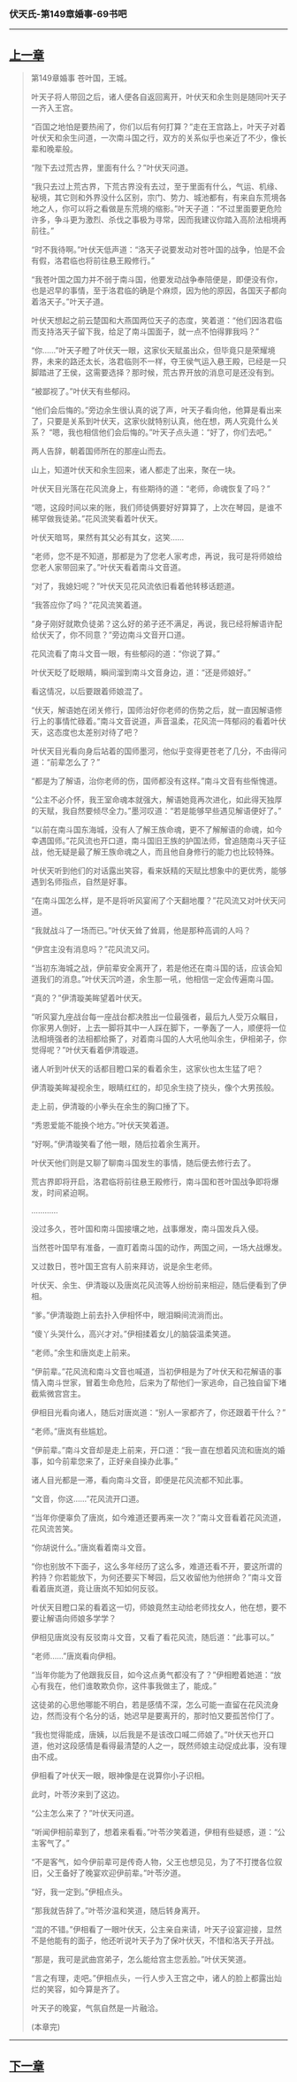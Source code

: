 ### 伏天氏-第149章婚事-69书吧

--------
[上一章](./077d1682b3f27ba9140ab68fdd90bbb0.md)
--------


>
>
>
>第149章婚事
>苍叶国，王城。
>
>叶天子将人带回之后，诸人便各自返回离开，叶伏天和余生则是随同叶天子一齐入王宫。
>
>“百国之地怕是要热闹了，你们以后有何打算？”走在王宫路上，叶天子对着叶伏天和余生问道，一次南斗国之行，双方的关系似乎也亲近了不少，像长辈和晚辈般。
>
>“陛下去过荒古界，里面有什么？”叶伏天问道。
>
>“我只去过上荒古界，下荒古界没有去过，至于里面有什么，气运、机缘、秘境，其它则和外界没什么区别，宗门、势力、城池都有，有来自东荒境各地之人，你可以将之看做是东荒境的缩影。”叶天子道：“不过里面要更危险许多，争斗更为激烈、杀伐之事极为寻常，因而我建议你踏入高阶法相境再前往。”
>
>“时不我待啊。”叶伏天低声道：“洛天子说要发动对苍叶国的战争，怕是不会有假，洛君临也将前往悬王殿修行。”
>
>“我苍叶国之国力并不弱于南斗国，他要发动战争奉陪便是，即便没有你，也是迟早的事情，至于洛君临的确是个麻烦，因为他的原因，各国天子都向着洛天子。”叶天子道。
>
>叶伏天想起之前云楚国和大燕国两位天子的态度，笑着道：“他们因洛君临而支持洛天子留下我，给足了南斗国面子，就一点不怕得罪我吗？”
>
>“你……”叶天子瞪了叶伏天一眼，这家伙天赋虽出众，但毕竟只是荣耀境界，未来的路还太长，洛君临则不一样，夺王侯气运入悬王殿，已经是一只脚踏进了王侯，这需要选择？那时候，荒古界开放的消息可是还没有到。
>
>“被鄙视了。”叶伏天有些郁闷。
>
>“他们会后悔的。”旁边余生很认真的说了声，叶天子看向他，他算是看出来了，只要是关系到叶伏天，这家伙就特别认真，他在想，两人究竟什么关系？
>“嗯，我也相信他们会后悔的。”叶天子点头道：“好了，你们去吧。”
>
>两人告辞，朝着国师所在的那座山而去。
>
>山上，知道叶伏天和余生回来，诸人都走了出来，聚在一块。
>
>叶伏天目光落在花风流身上，有些期待的道：“老师，命魂恢复了吗？”
>
>“嗯，这段时间以来的账，我们师徒俩要好好算算了，上次在琴园，是谁不稀罕做我徒弟。”花风流笑看着叶伏天。
>
>叶伏天暗骂，果然有其父必有其女，这笑……
>
>“老师，您不是不知道，那都是为了您老人家考虑，再说，我可是将师娘给您老人家带回来了。”叶伏天看着南斗文音道。
>
>“对了，我媳妇呢？”叶伏天见花风流依旧看着他转移话题道。
>
>“我答应你了吗？”花风流笑着道。
>
>“身子刚好就欺负徒弟？这么好的弟子还不满足，再说，我已经将解语许配给伏天了，你不同意？”旁边南斗文音开口道。
>
>花风流看了南斗文音一眼，有些郁闷的道：“你说了算。”
>
>叶伏天眨了眨眼睛，瞬间溜到南斗文音身边，道：“还是师娘好。”
>
>看这情况，以后要跟着师娘混了。
>
>“伏天，解语她在闭关修行，国师治好你老师的伤势之后，就一直因解语修行上的事情忙碌着。”南斗文音说道，声音温柔，花风流一阵郁闷的看着叶伏天，这态度也太差别对待了吧？
>
>叶伏天目光看向身后站着的国师墨河，他似乎变得更苍老了几分，不由得问道：“前辈怎么了？”
>
>“都是为了解语，治你老师的伤，国师都没有这样。”南斗文音有些惭愧道。
>
>“公主不必介怀，我王室命魂本就强大，解语她竟再次进化，如此得天独厚的天赋，我自然要倾尽全力。”墨河叹道：“若是能够早些遇见解语便好了。”
>
>“以前在南斗国东海城，没有人了解王族命魂，更不了解解语的命魂，如今幸遇国师。”花风流也开口道，南斗国旧王族的护国法师，曾追随南斗天子征战，他无疑是最了解王族命魂之人，而且他自身修行的能力也比较特殊。
>
>叶伏天听到他们的对话露出笑容，看来妖精的天赋比想象中的更优秀，能够遇到名师指点，自然是好事。
>
>“在南斗国怎么样，是不是将听风宴闹了个天翻地覆？”花风流又对叶伏天问道。
>
>“我就战斗了一场而已。”叶伏天耸了耸肩，他是那种高调的人吗？
>
>“伊宫主没有消息吗？”花风流又问。
>
>“当初东海城之战，伊前辈安全离开了，若是他还在南斗国的话，应该会知道我们的消息。”叶伏天沉吟道，余生那一吼，他相信一定会传遍南斗国。
>
>“真的？”伊清璇美眸望着叶伏天。
>
>“听风宴九座战台每一座战台都决胜出一位最强者，最后九人受万众瞩目，你家男人倒好，上去一脚将其中一人踩在脚下，一拳轰了一人，顺便将一位法相境强者的法相都给撕了，对着南斗国的人大吼他叫余生，伊相弟子，你觉得呢？”叶伏天看着伊清璇道。
>
>诸人听到叶伏天的话都目瞪口呆的看着余生，这家伙也太生猛了吧？
>
>伊清璇美眸凝视余生，眼睛红红的，却见余生挠了挠头，像个大男孩般。
>
>走上前，伊清璇的小拳头在余生的胸口捶了下。
>
>“秀恩爱能不能换个地方。”叶伏天笑着道。
>
>“好啊。”伊清璇笑看了他一眼，随后拉着余生离开。
>
>叶伏天他们则是又聊了聊南斗国发生的事情，随后便去修行去了。
>
>荒古界即将开启，洛君临将前往悬王殿修行，南斗国和苍叶国战争即将爆发，时间紧迫啊。
>
>…………
>
>没过多久，苍叶国和南斗国接壤之地，战事爆发，南斗国发兵入侵。
>
>当然苍叶国早有准备，一直盯着南斗国的动作，两国之间，一场大战爆发。
>
>又过数日，苍叶国王宫有人前来拜访，说是余生老师。
>
>叶伏天、余生、伊清璇以及唐岚花风流等人纷纷前来相迎，随后便看到了伊相。
>
>“爹。”伊清璇跑上前去扑入伊相怀中，眼泪瞬间流淌而出。
>
>“傻丫头哭什么，高兴才对。”伊相揉着女儿的脑袋温柔笑道。
>
>“老师。”余生和唐岚走上前来。
>
>“伊前辈。”花风流和南斗文音也喊道，当初伊相是为了叶伏天和花解语的事情入南斗世家，冒着生命危险，后来为了帮他们一家逃命，自己独自留下堵截紫微宫宫主。
>
>伊相目光看向诸人，随后对唐岚道：“别人一家都齐了，你还跟着干什么？”
>
>“老师。”唐岚有些尴尬。
>
>“伊前辈。”南斗文音却是走上前来，开口道：“我一直在想着风流和唐岚的婚事，如今前辈您来了，正好亲自操办此事。”
>
>诸人目光都是一滞，看向南斗文音，即便是花风流都不知此事。
>
>“文音，你这……”花风流开口道。
>
>“当年你便辜负了唐岚，如今难道还要再来一次？”南斗文音看着花风流道，花风流苦笑。
>
>“你胡说什么。”唐岚看着南斗文音。
>
>“你也别放不下面子，这么多年经历了这么多，难道还看不开，要这所谓的矜持？你若能放下，为何还要买下琴园，后又收留他为他拼命？”南斗文音看着唐岚道，竟让唐岚不知如何反驳。
>
>叶伏天目瞪口呆的看着这一切，师娘竟然主动给老师找女人，他在想，要不要让解语向师娘多学学？
>
>伊相见唐岚没有反驳南斗文音，又看了看花风流，随后道：“此事可以。”
>
>“老师……”唐岚看向伊相。
>
>“当年你能为了他跟我反目，如今这点勇气都没有了？”伊相瞪着她道：“放心有我在，他们谁敢欺负你，这件事我做主了，能成。”
>
>这徒弟的心思他哪能不明白，若是感情不深，怎么可能一直留在花风流身边，然而没有个名分的话，她迟早是要离开的，那时怕又要孤苦伶仃了。
>
>“我也觉得能成，唐姨，以后我是不是该改口喊二师娘了。”叶伏天也开口道，他对这段感情是看得最清楚的人之一，既然师娘主动促成此事，没有理由不成。
>
>伊相看了叶伏天一眼，眼神像是在说算你小子识相。
>
>此时，叶苓汐来到了这边。
>
>“公主怎么来了？”叶伏天问道。
>
>“听闻伊相前辈到了，想着来看看。”叶苓汐笑着道，伊相有些疑惑，道：“公主客气了。”
>
>“不是客气，如今伊前辈可是传奇人物，父王也想见见，为了不打搅各位叙旧，父王备好了晚宴欢迎伊前辈。”叶苓汐道。
>
>“好，我一定到。”伊相点头。
>
>“那我就告辞了。”叶苓汐温和笑道，随后转身离开。
>
>“混的不错。”伊相看了一眼叶伏天，公主亲自来请，叶天子设宴迎接，显然不是他能有的面子，他还听说叶天子为了保叶伏天，不惜和洛天子开战。
>
>“那是，我可是武曲宫弟子，怎么能给宫主您丢脸。”叶伏天笑道。
>
>“言之有理，走吧。”伊相点头，一行人步入王宫之中，诸人的脸上都露出灿烂的笑容，如今算是齐了。
>
>叶天子的晚宴，气氛自然是一片融洽。
>
>(本章完)
>
>

--------
[下一章](./fd1e6a074885f6291b91a4b69cebd449.md)
--------
